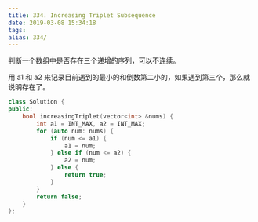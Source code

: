 ```yaml
---
title: 334. Increasing Triplet Subsequence
date: 2019-03-08 15:34:18
tags:
alias: 334/
---
```


判断一个数组中是否存在三个递增的序列，可以不连续。

<!--more-->

用 a1 和 a2 来记录目前遇到的最小的和倒数第二小的，如果遇到第三个，那么就说明存在了。

```cpp
class Solution {
public:
    bool increasingTriplet(vector<int> &nums) {
        int a1 = INT_MAX, a2 = INT_MAX;
        for (auto num: nums) {
            if (num <= a1) {
                a1 = num;
            } else if (num <= a2) {
                a2 = num;
            } else {
                return true;
            }
        }
        return false;
    }
};
```
